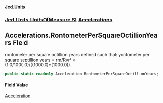 #### [Jcd.Units](index.md 'index')
### [Jcd.Units.UnitsOfMeasure.SI](Jcd.Units.UnitsOfMeasure.SI.md 'Jcd.Units.UnitsOfMeasure.SI').[Accelerations](Accelerations.md 'Jcd.Units.UnitsOfMeasure.SI.Accelerations')

## Accelerations.RontometerPerSquareOctillionYears Field

rontometer per square octillion years defined such that: yoctometer per square septillion years = rm/Ryr² ×  
(1.0/1000.0)/((1000.0)*(1000.0)).

```csharp
public static readonly Acceleration RontometerPerSquareOctillionYears;
```

#### Field Value
[Acceleration](Acceleration.md 'Jcd.Units.UnitTypes.Acceleration')